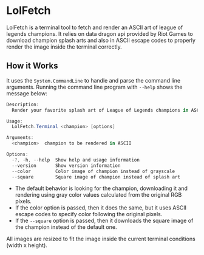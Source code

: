 # LolFetch
LolFetch is a terminal tool to fetch and render an ASCII art of league of legends champions. It relies on data dragon api provided by Riot Games to download champion splash arts and also in ASCII escape codes to properly render the image inside the terminal correctly.

## How it Works
It uses the `System.CommandLine` to handle and parse the command line arguments. Running the command line program with `--help` shows the message below:
```c#
Description:
  Render your favorite splash art of League of Legends champions in ASCII

Usage:
  LolFetch.Terminal <champion> [options]

Arguments:
  <champion>  champion to be rendered in ASCII

Options:
  -?, -h, --help  Show help and usage information
  --version       Show version information
  --color         Color image of champion instead of grayscale
  --square        Square image of champion instead of splash art
```

- The default behavior is looking for the champion, downloading it and rendering using gray color values calculated from the original RGB pixels.
- If the color option is passed, then it does the same, but it uses ASCII escape codes to specify color following the original pixels.
- If the `--square` option is passed, then it downloads the square image of the champion instead of the default one.

All images are resized to fit the image inside the current terminal conditions (width x height).